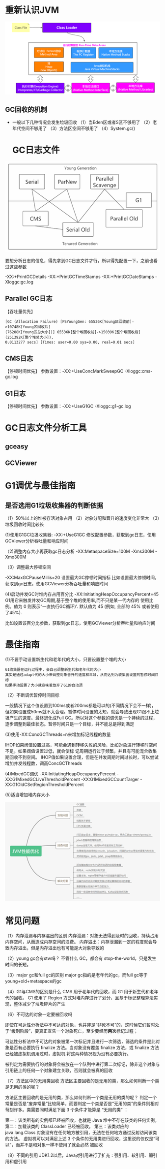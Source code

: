 # 重新认识JVM

![image.png](./assets/1671345693617-image.png)

## GC回收的机制

- 一般以下几种情况会发生垃圾回收
  （1）当Eden区或者S区不够用了
  （2）老年代空间不够用了
  （3）方法区空间不够用了
  （4）System.gc()
  
  # GC日志文件

![image.png](./assets/1671346311021-image.png)

要想分析日志的信息，得先拿到GC日志文件才行，所以得先配置一下，之前也看过这些参数

-XX:+PrintGCDetails -XX:+PrintGCTimeStamps -XX:+PrintGCDateStamps
-Xloggc:gc.log

## Parallel GC日志

【吞吐量优先】

```
[GC (Allocation Failure) [PSYoungGen: 65536K[Young区回收前]->10748K[Young区回收后]
(76288K[Young区总大小])] 65536K[整个堆回收前]->15039K[整个堆回收后](251392K[整个堆总大小]),
0.0113277 secs] [Times: user=0.00 sys=0.00, real=0.01 secs]
```

## CMS日志

【停顿时间优先】
参数设置：-XX:+UseConcMarkSweepGC -Xloggc:cms-gc.log

## G1日志

【停顿时间优先】
参数设置：-XX:+UseG1GC -Xloggc:g1-gc.log

# GC日志文件分析工具

## gceasy

## GCViewer

# G1调优与最佳指南

## 是否选用G1垃圾收集器的判断依据

（1）50%以上的堆被存活对象占用
（2）对象分配和晋升的速度变化非常大
（3）垃圾回收时间比较长

(1)使用G1GC垃圾收集器: -XX:+UseG1GC
修改配置参数，获取到gc日志，使用GCViewer分析吞吐量和响应时间

（2)调整内存大小再获取gc日志分析
-XX:MetaspaceSize=100M
-Xms300M
-Xmx300M

（3）调整最大停顿空间

-XX:MaxGCPauseMillis=20  设置最大GC停顿时间指标
比如设置最大停顿时间，获取到gc日志，使用GCViewer分析吞吐量和响应时间

(4)启动并发GC时堆内存占用百分比
-XX:InitiatingHeapOccupancyPercent=45 G1用它来触发并发GC周期,基于整个堆的使用率,而不只是某一代内存的
使用比例。值为 0 则表示“一直执行GC循环)'. 默认值为 45 (例如, 全部的 45% 或者使用了45%).

比如设置该百分比参数，获取到gc日志，使用GCViewer分析吞吐量和响应时间

# 最佳指南

(1)不要手动设置新生代和老年代的大小，只要设置整个堆的大小

```
G1收集器在运行过程中，会自己调整新生代和老年代的大小
其实是通过adapt代的大小来调整对象晋升的速度和年龄，从而达到为收集器设置的暂停时间目标
如果手动设置了大小就意味着放弃了G1的自动调
```

（2）不断调优暂停时间目标

一般情况下这个值设置到100ms或者200ms都是可以的(不同情况下会不一样)，但如果设置成50ms就不太合理。暂停时间设置的太短，就会导致出现G1跟不上垃圾产生的速度。最终退化成Full GC。所以对这个参数的调优是一个持续的过程，逐步调整到最佳状态。暂停时间只是一个目标，并不能总是得到满足

(3)使用-XX:ConcGCThreads=n来增加标记线程的数量

IHOP如果阀值设置过高，可能会遇到转移失败的风险，比如对象进行转移时空间不足。如果阀值设置过低，就会使标
记周期运行过于频繁，并且有可能混合收集期回收不到空间。
IHOP值如果设置合理，但是在并发周期时间过长时，可以尝试增加并发线程数，调高ConcGCThreads

(4)MixedGC调优
-XX:InitiatingHeapOccupancyPercent
-XX:G1MixedGCLiveThresholdPercent
-XX:G1MixedGCCountTarger
-XX:G1OldCSetRegionThresholdPercent

(5)适当增加堆内存大小

![image.png](./assets/1671348660429-image.png)

# 常见问题

（1）内存泄漏与内存溢出的区别
内存泄漏：对象无法得到及时的回收，持续占用内存空间，从而造成内存空间的浪费。
内存溢出：内存泄漏到一定的程度就会导致内存溢出，但是内存溢出也有可能是大对象导致的

（2）young gc会有stw吗？
不管什么 GC，都会有 stop-the-world，只是发生时间的长短。

（3）major gc和full gc的区别
major gc指的是老年代的gc，而full gc等于young+old+metaspace的gc

（4）G1与CMS的区别是什么
CMS 用于老年代的回收，而 G1 用于新生代和老年代的回收。
G1 使用了 Region 方式对堆内存进行了划分，且基于标记整理算法实现，整体减少了垃圾碎片的产生

（6）不可达的对象一定要被回收吗

即使在可达性分析法中不可达的对象，也并非是“非死不可”的，这时候它们暂时处于“缓刑阶段”，要真正宣告一个对象死亡，至少要经历**两次**标记过程；

可达性分析法中不可达的对象被第一次标记并且进行一次筛选，筛选的条件是此对象是否有必要执行 finalize 方法。当对象没有覆盖 finalize 方法，或 finalize 方法已经被虚拟机调用过时，虚拟机
将这两种情况视为没有必要执行。

被判定为需要执行的对象将会被放在一个队列中进行第二次标记，除非这个对象与引用链上的任何一个对象建立关联，否则就会被真的回收

（7）方法区中的无用类回收
方法区主要回收的是无用的类，那么如何判断一个类是无用的类的呢？

方法区主要回收的是无用的类，那么如何判断一个类是无用的类的呢？
判定一个常量是否是“废弃常量”比较简单，而要判定一个类是否是“无用的类”的条件则相对苛刻许多。类需要同时满足下面 3 个条件才能算是 “无用的类” ：

第一：该类所有的实例都已经被回收，也就是 Java 堆中不存在该类的任何实例。
第二：加载该类的 ClassLoader 已经被回收。
第三：该类对应的 java.lang.Class 对象没有在任何地方被引用，无法在任何地方通过反射访问该类的方法。
虚拟机可以对满足上述 3 个条件的无用类进行回收，这里说的仅仅是“可以”，而并不是和对象一样不使用了就会必然
被回收

（8）不同的引用
JDK1.2以后，Java对引用进行了扩充：强引用、软引用、弱引用和虚引用
















